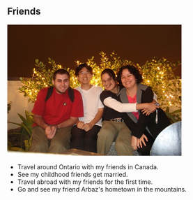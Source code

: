 ## Friends
![Stella Dauer, friends](Stella_Dauer.jpg)

- Travel around Ontario with my friends in Canada.
- See my childhood friends get married.
- Travel abroad with my friends for the first time.
- Go and see my friend Arbaz's hometown in the mountains.